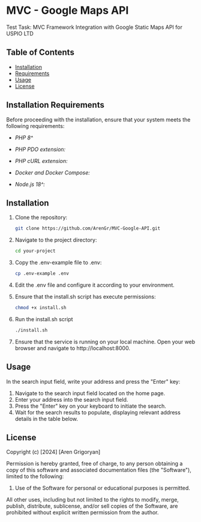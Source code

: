 # MVC - Google Maps API

Test Task: MVC Framework Integration with Google Static Maps API for USPIO LTD

## Table of Contents

- [Installation](#installation)
- [Requirements](#requirements)
- [Usage](#usage)
- [License](#license)

## Installation Requirements

Before proceeding with the installation, ensure that your system meets the following requirements:

- *PHP 8^*

- *PHP PDO extension:*

- *PHP cURL extension:*

- *Docker and Docker Compose:*

- *Node.js 18^:*


## Installation

1. Clone the repository:

   ```bash
   git clone https://github.com/ArenGr/MVC-Google-API.git
    ```
2. Navigate to the project directory:

   ```bash
   cd your-project
   ```

3. Copy the .env-example file to .env:

   ```bash
   cp .env-example .env
   ```

4. Edit the .env file and configure it according to your environment.
5. Ensure that the install.sh script has execute permissions:
   ```bash
   chmod +x install.sh
   ```
6. Run the install.sh script
   ```bash
   ./install.sh
   ```
7. Ensure that the service is running on your local machine.
   Open your web browser and navigate to http://localhost:8000.

## Usage

In the search input field, write your address and press the "Enter" key:

1. Navigate to the search input field located on the home page.
2. Enter your address into the search input field.
3. Press the "Enter" key on your keyboard to initiate the search.
4. Wait for the search results to populate, displaying relevant address details in the table below.

## License

Copyright (c) [2024] [Aren Grigoryan]

Permission is hereby granted, free of charge, to any person obtaining a copy
of this software and associated documentation files (the "Software"), limited to the following:

1. Use of the Software for personal or educational purposes is permitted.

All other uses, including but not limited to the rights to modify, merge, publish, distribute, sublicense, and/or sell copies of the Software, are prohibited without explicit written permission from the author.